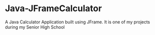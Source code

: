 # Java-JFrameCalculator
A Java Calculator Application built using JFrame. It is one of my projects during my Senior High School
